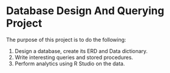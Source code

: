 # Database Design And Querying Project

The purpose of this project is to do the following:
1. Design a database, create its ERD and Data dictionary.
2. Write interesting queries and stored procedures.
3. Perform analytics using R Studio on the data.
